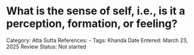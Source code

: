 # What is the sense of self, i.e., is it a perception, formation, or feeling?

Category: Atta
Sutta References: -
Tags: Khanda
Date Entered: March 23, 2025
Review Status: Not started